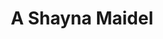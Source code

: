 ---
layout: productions
title: A Shayna Maidel
year: 2004)
image_credit: 
image_alt:
image_caption:
category: 
details:
  Theatre: Theatre Jacksonville
showtimes: 
cast:
crew:
  Director: Michael Lipp
external_links:
---